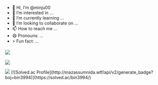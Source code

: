 - 👋 Hi, I’m @minju00
- 👀 I’m interested in ...
- 🌱 I’m currently learning ...
- 💞️ I’m looking to collaborate on ...
- 📫 How to reach me ...
- 😄 Pronouns: ...
- ⚡ Fun fact: ...

<!---
minju00/minju00 is a ✨ special ✨ repository because its `README.md` (this file) appears on your GitHub profile.
You can click the Preview link to take a look at your changes.
--->

<img src="https://github-readme-stats.vercel.app/api/top-langs/?username=minju00&layout=compact"><br><br>
<img src="https://github-readme-stats.vercel.app/api?username=minju00&show_icons=true">

<img src="http://mazandi.herokuapp.com/api?handle={bin3994}&theme=warm"/>
[![Solved.ac Profile](http://mazassumnida.wtf/api/v2/generate_badge?boj=bin3994)](https://solved.ac/bin3994/)
